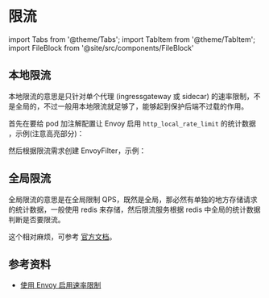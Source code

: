 # 限流

import Tabs from '@theme/Tabs';
import TabItem from '@theme/TabItem';
import FileBlock from '@site/src/components/FileBlock'

## 本地限流

本地限流的意思是只针对单个代理 (ingressgateway 或 sidecar) 的速率限制，不是全局的，不过一般用本地限流就足够了，能够起到保护后端不过载的作用。

首先在要给 pod 加注解配置让 Envoy 启用 `http_local_rate_limit` 的统计数据 ，示例(注意高亮部分)：

<FileBlock showLineNumbers file="envoyfilter/ratelimit/productpage-enable-http-local-rate-limit-proxy-config.yaml" />

然后根据限流需求创建 EnvoyFilter，示例：

<Tabs>
  <TabItem value="ratelimit-workload" label="限制某个 workload 的 QPS">
    <FileBlock showLineNumbers showFileName file="envoyfilter/ratelimit/local-ratelimit-workload.yaml" />
  </TabItem>

  <TabItem value="ratelimit-port" label="限制某个 workload 的某个端口的 QPS">
    <FileBlock showLineNumbers showFileName file="envoyfilter/ratelimit/local-ratelimit-port.yaml" />
  </TabItem>
</Tabs>

## 全局限流

全局限流的意思是在全局限制 QPS，既然是全局，那必然有单独的地方存储请求的统计数据，一般使用 redis 来存储，然后限流服务根据 redis 中全局的统计数据判断是否要限流。

这个相对麻烦，可参考 [官方文档](https://istio.io/latest/zh/docs/tasks/policy-enforcement/rate-limit/#global-rate-limit)。

## 参考资料

* [使用 Envoy 启用速率限制](https://istio.io/latest/zh/docs/tasks/policy-enforcement/rate-limit/)
